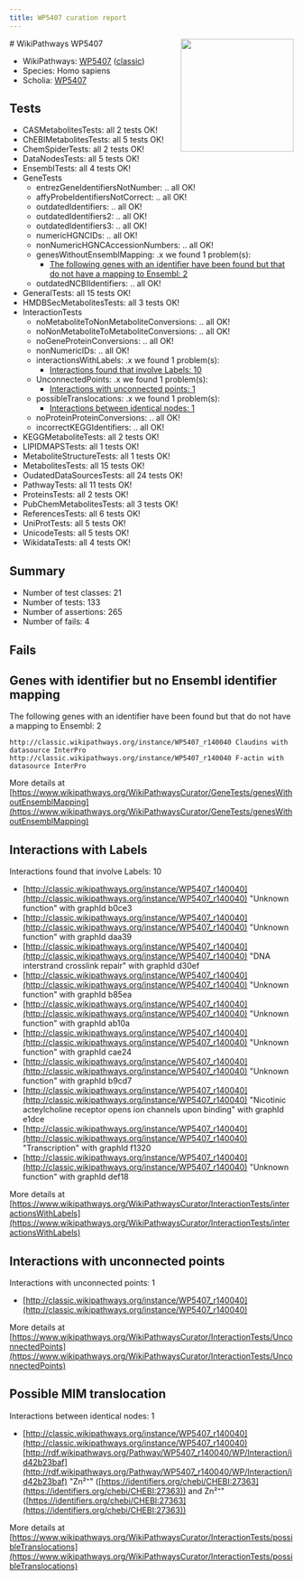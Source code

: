 ```yaml
---
title: WP5407 curation report
---
```


<img style="float: right; width: 200px" src="https://upload.wikimedia.org/wikipedia/commons/thumb/8/83/Wplogo_with_text_500.png/640px-Wplogo_with_text_500.png" />
# WikiPathways WP5407

* WikiPathways: [WP5407](https://wikipathways.org/pathways/WP5407) ([classic](https://classic.wikipathways.org/instance/WP5407))
* Species: Homo sapiens
* Scholia: [WP5407](https://scholia.toolforge.org/wikipathways/WP5407)
## Tests
* CASMetabolitesTests: all 2 tests OK!
* ChEBIMetabolitesTests: all 5 tests OK!
* ChemSpiderTests: all 2 tests OK!
* DataNodesTests: all 5 tests OK!
* EnsemblTests: all 4 tests OK!
* GeneTests
    * entrezGeneIdentifiersNotNumber: .. all OK!
    * affyProbeIdentifiersNotCorrect: .. all OK!
    * outdatedIdentifiers: .. all OK!
    * outdatedIdentifiers2: .. all OK!
    * outdatedIdentifiers3: .. all OK!
    * numericHGNCIDs: .. all OK!
    * nonNumericHGNCAccessionNumbers: .. all OK!
    * genesWithoutEnsemblMapping: .x we found 1 problem(s):
        * [The following genes with an identifier have been found but that do not have a mapping to Ensembl: 2](#40286d84)
    * outdatedNCBIIdentifiers: .. all OK!
* GeneralTests: all 15 tests OK!
* HMDBSecMetabolitesTests: all 3 tests OK!
* InteractionTests
    * noMetaboliteToNonMetaboliteConversions: .. all OK!
    * noNonMetaboliteToMetaboliteConversions: .. all OK!
    * noGeneProteinConversions: .. all OK!
    * nonNumericIDs: .. all OK!
    * interactionsWithLabels: .x we found 1 problem(s):
        * [Interactions found that involve Labels: 10](#fe97a8b8)
    * UnconnectedPoints: .x we found 1 problem(s):
        * [Interactions with unconnected points: 1](#35a61ad9)
    * possibleTranslocations: .x we found 1 problem(s):
        * [Interactions between identical nodes: 1](#1c118206)
    * noProteinProteinConversions: .. all OK!
    * incorrectKEGGIdentifiers: .. all OK!
* KEGGMetaboliteTests: all 2 tests OK!
* LIPIDMAPSTests: all 1 tests OK!
* MetaboliteStructureTests: all 1 tests OK!
* MetabolitesTests: all 15 tests OK!
* OudatedDataSourcesTests: all 24 tests OK!
* PathwayTests: all 11 tests OK!
* ProteinsTests: all 2 tests OK!
* PubChemMetabolitesTests: all 3 tests OK!
* ReferencesTests: all 6 tests OK!
* UniProtTests: all 5 tests OK!
* UnicodeTests: all 5 tests OK!
* WikidataTests: all 4 tests OK!


## Summary

* Number of test classes: 21
* Number of tests: 133
* Number of assertions: 265
* Number of fails: 4

## Fails

<a name="40286d84" />

## Genes with identifier but no Ensembl identifier mapping

The following genes with an identifier have been found but that do not have a mapping to Ensembl: 2
```
http://classic.wikipathways.org/instance/WP5407_r140040 Claudins with datasource InterPro
http://classic.wikipathways.org/instance/WP5407_r140040 F-actin with datasource InterPro
```

More details at [https://www.wikipathways.org/WikiPathwaysCurator/GeneTests/genesWithoutEnsemblMapping](https://www.wikipathways.org/WikiPathwaysCurator/GeneTests/genesWithoutEnsemblMapping)

<a name="fe97a8b8" />

## Interactions with Labels

Interactions found that involve Labels: 10

* [http://classic.wikipathways.org/instance/WP5407_r140040](http://classic.wikipathways.org/instance/WP5407_r140040) "Unknown
function" with graphId b0ce3
* [http://classic.wikipathways.org/instance/WP5407_r140040](http://classic.wikipathways.org/instance/WP5407_r140040) "Unknown
function" with graphId daa39
* [http://classic.wikipathways.org/instance/WP5407_r140040](http://classic.wikipathways.org/instance/WP5407_r140040) "DNA interstrand 
crosslink repair" with graphId d30ef
* [http://classic.wikipathways.org/instance/WP5407_r140040](http://classic.wikipathways.org/instance/WP5407_r140040) "Unknown
function" with graphId b85ea
* [http://classic.wikipathways.org/instance/WP5407_r140040](http://classic.wikipathways.org/instance/WP5407_r140040) "Unknown
function" with graphId ab10a
* [http://classic.wikipathways.org/instance/WP5407_r140040](http://classic.wikipathways.org/instance/WP5407_r140040) "Unknown
function" with graphId cae24
* [http://classic.wikipathways.org/instance/WP5407_r140040](http://classic.wikipathways.org/instance/WP5407_r140040) "Unknown
function" with graphId b9cd7
* [http://classic.wikipathways.org/instance/WP5407_r140040](http://classic.wikipathways.org/instance/WP5407_r140040) "Nicotinic acteylcholine receptor
opens ion channels upon binding" with graphId e1dce
* [http://classic.wikipathways.org/instance/WP5407_r140040](http://classic.wikipathways.org/instance/WP5407_r140040) "Transcription" with graphId f1320
* [http://classic.wikipathways.org/instance/WP5407_r140040](http://classic.wikipathways.org/instance/WP5407_r140040) "Unknown
function" with graphId def18


More details at [https://www.wikipathways.org/WikiPathwaysCurator/InteractionTests/interactionsWithLabels](https://www.wikipathways.org/WikiPathwaysCurator/InteractionTests/interactionsWithLabels)

<a name="35a61ad9" />

## Interactions with unconnected points

Interactions with unconnected points: 1

* [http://classic.wikipathways.org/instance/WP5407_r140040](http://classic.wikipathways.org/instance/WP5407_r140040)


More details at [https://www.wikipathways.org/WikiPathwaysCurator/InteractionTests/UnconnectedPoints](https://www.wikipathways.org/WikiPathwaysCurator/InteractionTests/UnconnectedPoints)

<a name="1c118206" />

## Possible MIM translocation

Interactions between identical nodes: 1

* [http://classic.wikipathways.org/instance/WP5407_r140040](http://classic.wikipathways.org/instance/WP5407_r140040) [http://rdf.wikipathways.org/Pathway/WP5407_r140040/WP/Interaction/id42b23baf](http://rdf.wikipathways.org/Pathway/WP5407_r140040/WP/Interaction/id42b23baf) "Zn²⁺" ([https://identifiers.org/chebi/CHEBI:27363](https://identifiers.org/chebi/CHEBI:27363)) and 
Zn²⁺" ([https://identifiers.org/chebi/CHEBI:27363](https://identifiers.org/chebi/CHEBI:27363))


More details at [https://www.wikipathways.org/WikiPathwaysCurator/InteractionTests/possibleTranslocations](https://www.wikipathways.org/WikiPathwaysCurator/InteractionTests/possibleTranslocations)

